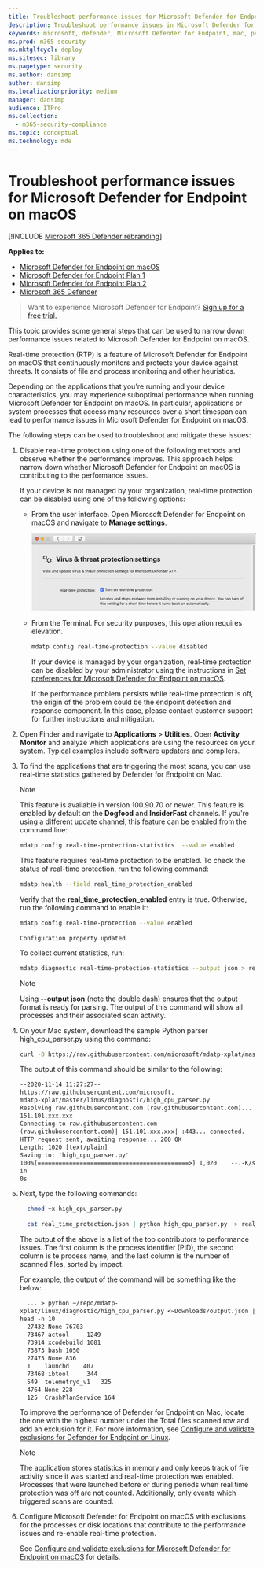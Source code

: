```yaml
---
title: Troubleshoot performance issues for Microsoft Defender for Endpoint on macOS
description: Troubleshoot performance issues in Microsoft Defender for Endpoint on macOS.
keywords: microsoft, defender, Microsoft Defender for Endpoint, mac, performance
ms.prod: m365-security
ms.mktglfcycl: deploy
ms.sitesec: library
ms.pagetype: security
ms.author: dansimp
author: dansimp
ms.localizationpriority: medium
manager: dansimp
audience: ITPro
ms.collection:
  - m365-security-compliance
ms.topic: conceptual
ms.technology: mde
---
```


# Troubleshoot performance issues for Microsoft Defender for Endpoint on macOS

[!INCLUDE [Microsoft 365 Defender rebranding](../../includes/microsoft-defender.md)]


**Applies to:**

- [Microsoft Defender for Endpoint on macOS](microsoft-defender-endpoint-mac.md)
- [Microsoft Defender for Endpoint Plan 1](https://go.microsoft.com/fwlink/p/?linkid=2154037)
- [Microsoft Defender for Endpoint Plan 2](https://go.microsoft.com/fwlink/p/?linkid=2154037)
- [Microsoft 365 Defender](https://go.microsoft.com/fwlink/?linkid=2118804)

> Want to experience Microsoft Defender for Endpoint? [Sign up for a free trial.](https://signup.microsoft.com/create-account/signup?products=7f379fee-c4f9-4278-b0a1-e4c8c2fcdf7e&ru=https://aka.ms/MDEp2OpenTrial?ocid=docs-wdatp-exposedapis-abovefoldlink)

This topic provides some general steps that can be used to narrow down performance issues related to Microsoft Defender for Endpoint on macOS.

Real-time protection (RTP) is a feature of Microsoft Defender for Endpoint on macOS that continuously monitors and protects your device against threats. It consists of file and process monitoring and other heuristics.

Depending on the applications that you're running and your device characteristics, you may experience suboptimal performance when running Microsoft Defender for Endpoint on macOS. In particular, applications or system processes that access many resources over a short timespan can lead to performance issues in Microsoft Defender for Endpoint on macOS.

The following steps can be used to troubleshoot and mitigate these issues:

1. Disable real-time protection using one of the following methods and observe whether the performance improves. This approach helps narrow down whether Microsoft Defender for Endpoint on macOS is contributing to the performance issues.

      If your device is not managed by your organization, real-time protection can be disabled using one of the following options:

    - From the user interface. Open Microsoft Defender for Endpoint on macOS and navigate to **Manage settings**.

      ![Manage real-time protection screenshot.](images/mdatp-36-rtp.png)

    - From the Terminal. For security purposes, this operation requires elevation.

      ```bash
      mdatp config real-time-protection --value disabled
      ```

      If your device is managed by your organization, real-time protection can be disabled by your administrator using the instructions in [Set preferences for Microsoft Defender for Endpoint on macOS](mac-preferences.md).

      If the performance problem persists while real-time protection is off, the origin of the problem could be the endpoint detection and response component. In this case, please contact customer support for further instructions and mitigation.

2. Open Finder and navigate to **Applications** \> **Utilities**. Open **Activity Monitor** and analyze which applications are using the resources on your system. Typical examples include software updaters and compilers.

3. To find the applications that are triggering the most scans, you can use real-time statistics gathered by Defender for Endpoint on Mac.

      > [!NOTE]
      > This feature is available in version 100.90.70 or newer.
      This feature is enabled by default on the **Dogfood** and **InsiderFast** channels. If you're using a different update channel, this feature can be enabled from the command line:

      ```bash
      mdatp config real-time-protection-statistics  --value enabled
      ```

      This feature requires real-time protection to be enabled. To check the status of real-time protection, run the following command:

      ```bash
      mdatp health --field real_time_protection_enabled
      ```

    Verify that the **real_time_protection_enabled** entry is true. Otherwise, run the following command to enable it:

      ```bash
      mdatp config real-time-protection --value enabled
      ```

      ```output
      Configuration property updated
      ```

      To collect current statistics, run:

      ```bash
      mdatp diagnostic real-time-protection-statistics --output json > real_time_protection.json
      ```

      > [!NOTE]
      > Using **--output json** (note the double dash) ensures that the output format is ready for parsing.
      The output of this command will show all processes and their associated scan activity.

4. On your Mac system, download the sample Python parser high_cpu_parser.py using the command:

    ```bash
    curl -O https://raw.githubusercontent.com/microsoft/mdatp-xplat/master/linux/diagnostic/high_cpu_parser.py
    ```

    The output of this command should be similar to the following:

    ```Output
    --2020-11-14 11:27:27-- https://raw.githubusercontent.com/microsoft.
    mdatp-xplat/master/linus/diagnostic/high_cpu_parser.py
    Resolving raw.githubusercontent.com (raw.githubusercontent.com)... 151.101.xxx.xxx
    Connecting to raw.githubusercontent.com (raw.githubusercontent.com)| 151.101.xxx.xxx| :443... connected.
    HTTP request sent, awaiting response... 200 OK
    Length: 1020 [text/plain]
    Saving to: 'high_cpu_parser.py'
    100%[===========================================>] 1,020    --.-K/s   in
    0s
    ```

5. Next, type the following commands:

      ```bash
        chmod +x high_cpu_parser.py
      ```

      ```bash
        cat real_time_protection.json | python high_cpu_parser.py  > real_time_protection.log
      ```

      The output of the above is a list of the top contributors to performance issues. The first column is the process identifier (PID), the second column is te process name, and the last column is the number of scanned files, sorted by impact.

      For example, the output of the command will be something like the below:

      ```output
        ... > python ~/repo/mdatp-xplat/linux/diagnostic/high_cpu_parser.py <~Downloads/output.json | head -n 10
        27432 None 76703
        73467 actool     1249
        73914 xcodebuild 1081
        73873 bash 1050
        27475 None 836
        1    launchd    407
        73468 ibtool     344
        549  telemetryd_v1   325
        4764 None 228
        125  CrashPlanService 164
      ```

      To improve the performance of Defender for Endpoint on Mac, locate the one with the highest number under the Total files scanned row and add an exclusion for it. For more information, see [Configure and validate exclusions for Defender for Endpoint on Linux](linux-exclusions.md).

      > [!NOTE]
      > The application stores statistics in memory and only keeps track of file activity since it was started and real-time protection was enabled. Processes that were launched before or during periods when real time protection was off are not counted. Additionally, only events which triggered scans are counted.
      >
6. Configure Microsoft Defender for Endpoint on macOS with exclusions for the processes or disk locations that contribute to the performance issues and re-enable real-time protection.

     See [Configure and validate exclusions for Microsoft Defender for Endpoint on macOS](mac-exclusions.md) for details.
